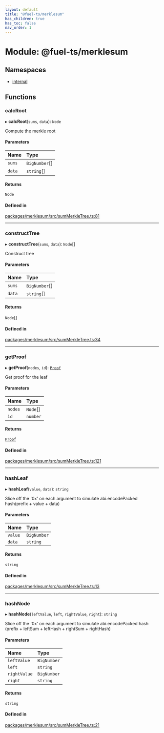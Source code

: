 ```yaml
---
layout: default
title: "@fuel-ts/merklesum"
has_children: true
has_toc: false
nav_order: 1
---
```


# Module: @fuel-ts/merklesum

## Namespaces

- [internal](namespaces/internal.md)

## Functions

### calcRoot

▸ **calcRoot**(`sums`, `data`): `Node`

Compute the merkle root

#### Parameters

| Name | Type |
| :------ | :------ |
| `sums` | `BigNumber`[] |
| `data` | `string`[] |

#### Returns

`Node`

#### Defined in

[packages/merklesum/src/sumMerkleTree.ts:81](https://github.com/FuelLabs/fuels-ts/blob/master/packages/merklesum/src/sumMerkleTree.ts#L81)

___

### constructTree

▸ **constructTree**(`sums`, `data`): `Node`[]

Construct tree

#### Parameters

| Name | Type |
| :------ | :------ |
| `sums` | `BigNumber`[] |
| `data` | `string`[] |

#### Returns

`Node`[]

#### Defined in

[packages/merklesum/src/sumMerkleTree.ts:34](https://github.com/FuelLabs/fuels-ts/blob/master/packages/merklesum/src/sumMerkleTree.ts#L34)

___

### getProof

▸ **getProof**(`nodes`, `id`): [`Proof`](classes/internal-Proof.md)

Get proof for the leaf

#### Parameters

| Name | Type |
| :------ | :------ |
| `nodes` | `Node`[] |
| `id` | `number` |

#### Returns

[`Proof`](classes/internal-Proof.md)

#### Defined in

[packages/merklesum/src/sumMerkleTree.ts:121](https://github.com/FuelLabs/fuels-ts/blob/master/packages/merklesum/src/sumMerkleTree.ts#L121)

___

### hashLeaf

▸ **hashLeaf**(`value`, `data`): `string`

Slice off the '0x' on each argument to simulate abi.encodePacked
hash(prefix + value + data)

#### Parameters

| Name | Type |
| :------ | :------ |
| `value` | `BigNumber` |
| `data` | `string` |

#### Returns

`string`

#### Defined in

[packages/merklesum/src/sumMerkleTree.ts:13](https://github.com/FuelLabs/fuels-ts/blob/master/packages/merklesum/src/sumMerkleTree.ts#L13)

___

### hashNode

▸ **hashNode**(`leftValue`, `left`, `rightValue`, `right`): `string`

Slice off the '0x' on each argument to simulate abi.encodePacked
hash (prefix + leftSum + leftHash + rightSum + rightHash)

#### Parameters

| Name | Type |
| :------ | :------ |
| `leftValue` | `BigNumber` |
| `left` | `string` |
| `rightValue` | `BigNumber` |
| `right` | `string` |

#### Returns

`string`

#### Defined in

[packages/merklesum/src/sumMerkleTree.ts:21](https://github.com/FuelLabs/fuels-ts/blob/master/packages/merklesum/src/sumMerkleTree.ts#L21)

